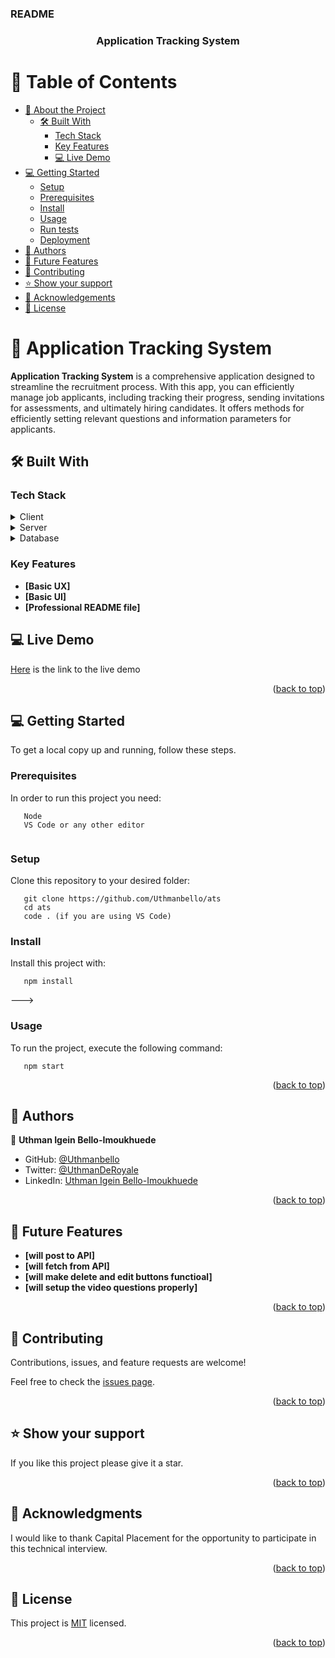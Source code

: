 <a name="readme-top"></a>


<div align>
  <h3><b>README</b></h3>

</div>

<div align="center">

  <h3><b>Application Tracking System</b></h3>

</div>


<!-- TABLE OF CONTENTS -->

# 📗 Table of Contents

- [📖 About the Project](#about-project)
  - [🛠 Built With](#built-with)
    - [Tech Stack](#tech-stack)
    - [Key Features](#key-features)
    - [💻 Live Demo](#live-demo)
- [💻 Getting Started](#getting-started)
  - [Setup](#setup)
  - [Prerequisites](#prerequisites)
  - [Install](#install)
  - [Usage](#usage)
  - [Run tests](#run-tests)
  - [Deployment](#triangular_flag_on_post-deployment)
- [👥 Authors](#authors)
- [🔭 Future Features](#future-features)
- [🤝 Contributing](#contributing)
- [⭐️ Show your support](#support)
- [🙏 Acknowledgements](#acknowledgements)
- [📝 License](#license)

<!-- PROJECT DESCRIPTION -->

# 📖 Application Tracking System <a name="about-project"></a>

**Application Tracking System** is a comprehensive application designed to streamline the recruitment process. With this app, you can efficiently manage job applicants, including tracking their progress, sending invitations for assessments, and ultimately hiring candidates. It offers methods for efficiently setting relevant questions and information parameters for applicants.
## 🛠 Built With <a name="built-with"></a>

### Tech Stack <a name="tech-stack"></a>

<details>
  <summary>Client</summary>
  <ul>
    <li><a href="#">Javascript</a></li>
    <li><a href="#">HTML</a></li>
    <li><a href="#">CSS</a></li>
    <li><a href="#">React</a></li>
  </ul>
</details>

<details>
  <summary>Server</summary>
  <ul>
    <li><a href="#">Will be added later</a></li>
  </ul>
</details>

<details>
<summary>Database</summary>
  <ul>
    <li><a href="#">Will be added later</a></li>
  </ul>
</details>

<!-- Features -->

### Key Features <a name="key-features"></a>

- **[Basic UX]**
- **[Basic UI]**
- **[Professional README file]** 

## 💻 Live Demo <a name="live-demo"></a>
[Here](https://application-tracker-3ooa.onrender.com/) is the link to the live demo

<p align="right">(<a href="#readme-top">back to top</a>)</p>

## 💻 Getting Started <a name="getting-started"></a>

To get a local copy up and running, follow these steps.

### Prerequisites

In order to run this project you need:

```  
   Node
   VS Code or any other editor
   
```
 

### Setup
Clone this repository to your desired folder:

```
   git clone https://github.com/Uthmanbello/ats
   cd ats
   code . (if you are using VS Code)

```


### Install

Install this project with:

```
   npm install
```
--->

### Usage

To run the project, execute the following command:


```
   npm start
```


<p align="right">(<a href="#readme-top">back to top</a>)</p>

<!-- AUTHORS -->

## 👥 Authors <a name="authors"></a>

👤 **Uthman Igein Bello-Imoukhuede**

- GitHub: [@Uthmanbello](https://github.com/Uthmanbello)
- Twitter: [@UthmanDeRoyale](https://twitter.com/UthmanDeRoyale)
- LinkedIn: [Uthman Igein Bello-Imoukhuede](https://www.linkedin.com/in/uthmanbelloimoukhuede/)

<p align="right">(<a href="#readme-top">back to top</a>)</p>

<!-- FUTURE FEATURES -->

## 🔭 Future Features <a name="future-features"></a>

- **[will post to API]** 
- **[will fetch from API]** 
- **[will make delete and edit buttons functioal]** 
- **[will setup the video questions properly]** 

<p align="right">(<a href="#readme-top">back to top</a>)</p>

<!-- CONTRIBUTING -->

## 🤝 Contributing <a name="contributing"></a>

Contributions, issues, and feature requests are welcome!

Feel free to check the [issues page](https://github.com/Uthmanbello/ats/issues/).

<p align="right">(<a href="#readme-top">back to top</a>)</p>

<!-- SUPPORT -->

## ⭐️ Show your support <a name="support"></a>

If you like this project please give it a star. 

<p align="right">(<a href="#readme-top">back to top</a>)</p>

<!-- ACKNOWLEDGEMENTS -->

## 🙏 Acknowledgments <a name="acknowledgements"></a>

I would like to thank Capital Placement for the opportunity to participate in this technical interview. 

<p align="right">(<a href="#readme-top">back to top</a>)</p>


<!-- LICENSE -->

## 📝 License <a name="license"></a>

This project is [MIT](https://github.com/Uthmanbello/ats/blob/dev/LICENSE) licensed.

<p align="right">(<a href="#readme-top">back to top</a>)</p>
